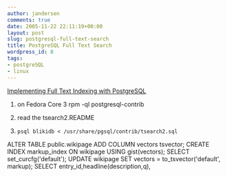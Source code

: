 ```yaml
---
author: jandersen
comments: true
date: 2005-11-22 22:11:19+00:00
layout: post
slug: postgresql-full-text-search
title: PostgreSQL Full Text Search
wordpress_id: 8
tags:
- postgreSQL
- linux
---
```


[Implementing Full Text Indexing with PostgreSQL](http://www.devx.com/opensource/Article/21674/0/page/1)



	
  1. on Fedora Core 3
rpm -ql postgresql-contrib

	
  2. read the tsearch2.README

	
  3.     psql blikidb < /usr/share/pgsql/contrib/tsearch2.sql


ALTER TABLE public.wikipage   ADD COLUMN vectors tsvector;
CREATE INDEX markup_index    ON wikipage    USING gist(vectors);
SELECT set_curcfg('default');
UPDATE wikipage SET vectors = to_tsvector('default', markup);
SELECT entry_id,headline(description,q),
